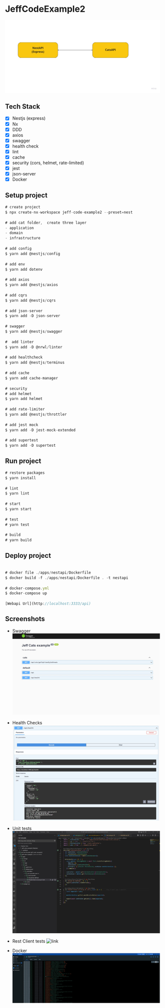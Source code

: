 # JeffCodeExample2

![swagger](doc/nestapi-system.jpg)

## Tech Stack

- [x] Nestjs (express)
- [x] Nx
- [x] DDD
- [x] axios
- [x] swagger
- [x] health check
- [x] lint
- [x] cache
- [x] security (cors, helmet, rate-limited)
- [x] jest
- [x] json-server
- [x] Docker

## Setup project

```javascript
# create project
$ npx create-nx-workspace jeff-code-example2 --preset=nest

# add cat folder,  create three layer
- application
- domain
- infrastructure

# add config
$ yarn add @nestjs/config

# add env
$ yarn add dotenv

# add axios
$ yarn add @nestjs/axios

# add cqrs
$ yarn add @nestjs/cqrs

# add json-server
$ yarn add -D json-server

# swagger
$ yarn add @nestjs/swagger

#  add linter
$ yarn add -D @nrwl/linter

# add healthcheck
$ yarn add @nestjs/terminus

# add cache
$ yarn add cache-manager

# security
# add helmet
$ yarn add helmet

# add rate-limiter
$ yarn add @nestjs/throttler

# add jest mock
$ yarn add -D jest-mock-extended

# add supertest
$ yarn add -D supertest
```

## Run project

```javascript
# restore packages
$ yarn install

# lint
$ yarn lint

# start
$ yarn start

# test
# yarn test

# build
# yarn build
```

## Deploy project

```javascript

# docker file ./apps/nestapi/Dockerfile
$ docker build -f ./apps/nestapi/Dockerfile . -t nestapi

# docker-compose.yml
$ docker-compose up

[Webapi Url](http://localhost:3333/api)
```

## Screenshots

- Swagger
  ![swagger](doc/swagger.JPG)

- Health Checks
  ![health](doc/health-check.JPG)

- Unit tests
  ![link](doc/unit-test.JPG)

- Rest Client tests
  ![link](doc/rest-client2.gif)

- Docker
  ![link](doc/docker.JPG)
